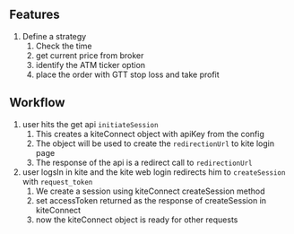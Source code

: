 ## Features
1. Define a strategy
   1. Check the time
   2. get current price from broker
   3. identify the ATM ticker option
   4. place the order with GTT stop loss and take profit






## Workflow
1. user hits the get api `initiateSession`
   1. This creates a kiteConnect object with apiKey from the config
   2. The object will be used to create the `redirectionUrl` to kite login page
   3. The response of the api is a redirect call to `redirectionUrl`
2. user logsIn in kite and the kite web login redirects him to `createSession` with `request_token`
   1. We create a session using kiteConnect createSession method 
   2. set accessToken returned as the response of createSession in kiteConnect
   3. now the kiteConnect object is ready for other requests




